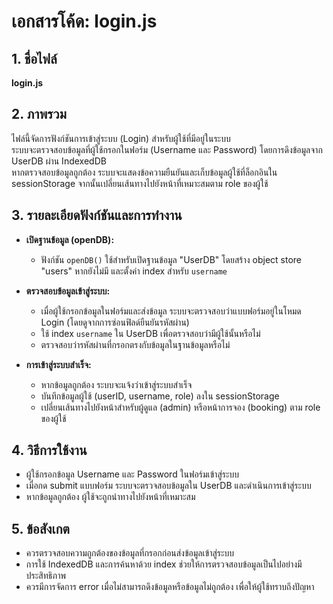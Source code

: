 # เอกสารโค้ด: login.js

## 1. ชื่อไฟล์
**login.js**

## 2. ภาพรวม
ไฟล์นี้จัดการฟังก์ชันการเข้าสู่ระบบ (Login) สำหรับผู้ใช้ที่มีอยู่ในระบบ  
ระบบจะตรวจสอบข้อมูลที่ผู้ใช้กรอกในฟอร์ม (Username และ Password) โดยการดึงข้อมูลจาก UserDB ผ่าน IndexedDB  
หากตรวจสอบข้อมูลถูกต้อง ระบบจะแสดงข้อความยืนยันและเก็บข้อมูลผู้ใช้ที่ล็อกอินใน sessionStorage จากนั้นเปลี่ยนเส้นทางไปยังหน้าที่เหมาะสมตาม role ของผู้ใช้

## 3. รายละเอียดฟังก์ชันและการทำงาน
- **เปิดฐานข้อมูล (openDB):**  
  - ฟังก์ชัน `openDB()` ใช้สำหรับเปิดฐานข้อมูล "UserDB" โดยสร้าง object store "users" หากยังไม่มี และตั้งค่า index สำหรับ `username`

- **ตรวจสอบข้อมูลเข้าสู่ระบบ:**  
  - เมื่อผู้ใช้กรอกข้อมูลในฟอร์มและส่งข้อมูล ระบบจะตรวจสอบว่าแบบฟอร์มอยู่ในโหมด Login (โดยดูจากการซ่อนฟิลด์ยืนยันรหัสผ่าน)
  - ใช้ index `username` ใน UserDB เพื่อตรวจสอบว่ามีผู้ใช้นั้นหรือไม่
  - ตรวจสอบว่ารหัสผ่านที่กรอกตรงกับข้อมูลในฐานข้อมูลหรือไม่

- **การเข้าสู่ระบบสำเร็จ:**  
  - หากข้อมูลถูกต้อง ระบบจะแจ้งว่าเข้าสู่ระบบสำเร็จ  
  - บันทึกข้อมูลผู้ใช้ (userID, username, role) ลงใน sessionStorage  
  - เปลี่ยนเส้นทางไปยังหน้าสำหรับผู้ดูแล (admin) หรือหน้าการจอง (booking) ตาม role ของผู้ใช้

## 4. วิธีการใช้งาน
- ผู้ใช้กรอกข้อมูล Username และ Password ในฟอร์มเข้าสู่ระบบ  
- เมื่อกด submit แบบฟอร์ม ระบบจะตรวจสอบข้อมูลใน UserDB และดำเนินการเข้าสู่ระบบ  
- หากข้อมูลถูกต้อง ผู้ใช้จะถูกนำทางไปยังหน้าที่เหมาะสม

## 5. ข้อสังเกต
- ควรตรวจสอบความถูกต้องของข้อมูลที่กรอกก่อนส่งข้อมูลเข้าสู่ระบบ  
- การใช้ IndexedDB และการค้นหาด้วย index ช่วยให้การตรวจสอบข้อมูลเป็นไปอย่างมีประสิทธิภาพ  
- ควรมีการจัดการ error เมื่อไม่สามารถดึงข้อมูลหรือข้อมูลไม่ถูกต้อง เพื่อให้ผู้ใช้ทราบถึงปัญหา
